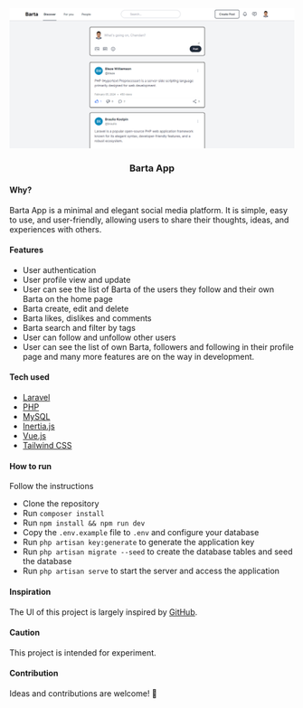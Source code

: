 ![Project screenshot](./public/images/project-screenshot.png)

<h3 align="center">Barta App</h3>

#### Why?
Barta App is a minimal and elegant social media platform. 
It is simple, easy to use, and user-friendly, allowing users 
to share their thoughts, ideas, and experiences with others.

#### Features
- User authentication
- User profile view and update
- User can see the list of Barta of the users they follow and their own Barta on the home page
- Barta create, edit and delete
- Barta likes, dislikes and comments
- Barta search and filter by tags 
- User can follow and unfollow other users
- User can see the list of own Barta, followers and following in their profile page and many more features are on the way in development.

#### Tech used

- [Laravel](https://laravel.com)
- [PHP](https://www.php.net)
- [MySQL](https://www.mysql.com)
- [Inertia.js](https://inertiajs.com)
- [Vue.js](https://vuejs.org)
- [Tailwind CSS](https://tailwindcss.com)

#### How to run
Follow the instructions

- Clone the repository
- Run `composer install`
- Run `npm install && npm run dev`
- Copy the `.env.example` file to `.env` and configure your database
- Run `php artisan key:generate` to generate the application key
- Run `php artisan migrate --seed` to create the database tables and seed the database
- Run `php artisan serve` to start the server and access the application

#### Inspiration

The UI of this project is largely inspired by [GitHub](https://github.com/alnahian2003/barta-template).

#### Caution
This project is intended for experiment.

#### Contribution
Ideas and contributions are welcome! 🙌





